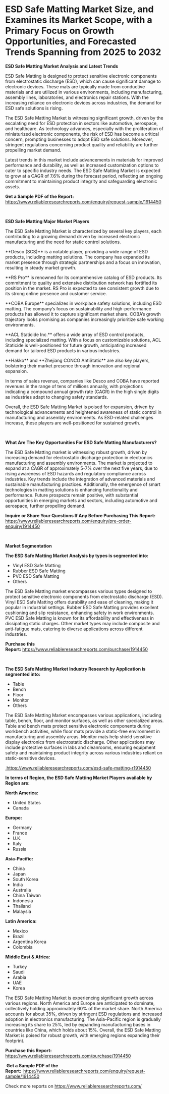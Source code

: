 <p><h1>ESD Safe Matting Market Size, and Examines its Market Scope, with a Primary Focus on Growth Opportunities, and Forecasted Trends Spanning from 2025 to 2032</h1></p><p><strong>ESD Safe Matting Market Analysis and Latest Trends</strong></p>
<p><p>ESD Safe Matting is designed to protect sensitive electronic components from electrostatic discharge (ESD), which can cause significant damage to electronic devices. These mats are typically made from conductive materials and are utilized in various environments, including manufacturing, assembly lines, laboratories, and electronics repair stations. With the increasing reliance on electronic devices across industries, the demand for ESD safe solutions is rising.</p><p>The ESD Safe Matting Market is witnessing significant growth, driven by the escalating need for ESD protection in sectors like automotive, aerospace, and healthcare. As technology advances, especially with the proliferation of miniaturized electronic components, the risk of ESD has become a critical concern, prompting businesses to adopt ESD safe solutions. Moreover, stringent regulations concerning product quality and reliability are further propelling market demand.</p><p>Latest trends in this market include advancements in materials for improved performance and durability, as well as increased customization options to cater to specific industry needs. The ESD Safe Matting Market is expected to grow at a CAGR of 7.6% during the forecast period, reflecting an ongoing commitment to maintaining product integrity and safeguarding electronic assets.</p></p>
<p><strong>Get a Sample PDF of the Report:&nbsp;</strong> <a href="https://www.reliableresearchreports.com/enquiry/request-sample/1914450?utm_campaign=2030&utm_medium=2&utm_source=Github&utm_content=ia&utm_term=10022025&utm_id=esd-safe-matting">https://www.reliableresearchreports.com/enquiry/request-sample/1914450</a></p>
<p>&nbsp;</p>
<p><strong>ESD Safe Matting Major Market Players</strong></p>
<p><p>The ESD Safe Matting Market is characterized by several key players, each contributing to a growing demand driven by increased electronic manufacturing and the need for static control solutions.</p><p>**Desco (SCS)** is a notable player, providing a wide range of ESD products, including matting solutions. The company has expanded its market presence through strategic partnerships and a focus on innovation, resulting in steady market growth. </p><p>**RS Pro** is renowned for its comprehensive catalog of ESD products. Its commitment to quality and extensive distribution network has fortified its position in the market. RS Pro is expected to see consistent growth due to its strong online presence and customer service.</p><p>**COBA Europe** specializes in workplace safety solutions, including ESD matting. The company’s focus on sustainability and high-performance products has allowed it to capture significant market share. COBA’s growth trajectory looks promising as companies increasingly prioritize safe working environments.</p><p>**ACL Staticide Inc.** offers a wide array of ESD control products, including specialized matting. With a focus on customizable solutions, ACL Staticide is well-positioned for future growth, anticipating increased demand for tailored ESD products in various industries.</p><p>**Hakko** and **Zhejiang CONCO AntiStatic** are also key players, bolstering their market presence through innovation and regional expansion. </p><p>In terms of sales revenue, companies like Desco and COBA have reported revenues in the range of tens of millions annually, with projections indicating a compound annual growth rate (CAGR) in the high single digits as industries adapt to changing safety standards. </p><p>Overall, the ESD Safe Matting Market is poised for expansion, driven by technological advancements and heightened awareness of static control in manufacturing and assembly environments. As ESD-related challenges increase, these players are well-positioned for sustained growth.</p></p>
<p>&nbsp;</p>
<p><strong>What Are The Key Opportunities For ESD Safe Matting Manufacturers?</strong></p>
<p><p>The ESD Safe Matting market is witnessing robust growth, driven by increasing demand for electrostatic discharge protection in electronics manufacturing and assembly environments. The market is projected to expand at a CAGR of approximately 5-7% over the next five years, due to rising awareness of ESD hazards and regulatory compliance across industries. Key trends include the integration of advanced materials and sustainable manufacturing practices. Additionally, the emergence of smart technologies in matting solutions is enhancing functionality and performance. Future prospects remain positive, with substantial opportunities in emerging markets and sectors, including automotive and aerospace, further propelling demand.</p></p>
<p><strong>Inquire or Share Your Questions If Any Before Purchasing This Report:</strong> <a href="https://www.reliableresearchreports.com/enquiry/pre-order-enquiry/1914450?utm_campaign=2030&utm_medium=2&utm_source=Github&utm_content=ia&utm_term=10022025&utm_id=esd-safe-matting">https://www.reliableresearchreports.com/enquiry/pre-order-enquiry/1914450</a></p>
<p>&nbsp;</p>
<p><strong>Market Segmentation</strong></p>
<p><strong>The ESD Safe Matting Market Analysis by types is segmented into:</strong></p>
<p><ul><li>Vinyl ESD Safe Matting</li><li>Rubber ESD Safe Matting</li><li>PVC ESD Safe Matting</li><li>Others</li></ul></p>
<p><p>The ESD Safe Matting market encompasses various types designed to protect sensitive electronic components from electrostatic discharge (ESD). Vinyl ESD Safe Matting offers durability and ease of cleaning, making it popular in industrial settings. Rubber ESD Safe Matting provides excellent cushioning and slip resistance, enhancing safety in work environments. PVC ESD Safe Matting is known for its affordability and effectiveness in dissipating static charges. Other market types may include composite and anti-fatigue mats, catering to diverse applications across different industries.</p></p>
<p><strong>Purchase this Report:&nbsp;</strong><a href="https://www.reliableresearchreports.com/purchase/1914450?utm_campaign=2030&utm_medium=2&utm_source=Github&utm_content=ia&utm_term=10022025&utm_id=esd-safe-matting">https://www.reliableresearchreports.com/purchase/1914450</a></p>
<p>&nbsp;</p>
<p><strong>The ESD Safe Matting Market Industry Research by Application is segmented into:</strong></p>
<p><ul><li>Table</li><li>Bench</li><li>Floor</li><li>Monitor</li><li>Others</li></ul></p>
<p><p>The ESD Safe Matting Market encompasses various applications, including table, bench, floor, and monitor surfaces, as well as other specialized areas. Table and bench mats protect sensitive electronic components during workbench activities, while floor mats provide a static-free environment in manufacturing and assembly areas. Monitor mats help shield sensitive display electronics from electrostatic discharge. Other applications may include protective surfaces in labs and cleanrooms, ensuring equipment safety and maintaining product integrity across various industries reliant on static-sensitive devices.</p></p>
<p><a href="https://www.reliableresearchreports.com/esd-safe-matting-r1914450?utm_campaign=2030&utm_medium=2&utm_source=Github&utm_content=ia&utm_term=10022025&utm_id=esd-safe-matting">&nbsp;https://www.reliableresearchreports.com/esd-safe-matting-r1914450</a></p>
<p><strong>In terms of Region, the ESD Safe Matting Market Players available by Region are:</strong></p>
<p>
    <p> <strong> North America: </strong>
        <ul>
            <li>United States</li>
            <li>Canada</li>
        </ul>
        </p> 
    <p> <strong> Europe: </strong>
        <ul>
            <li>Germany</li>
            <li>France</li>
            <li>U.K.</li>
            <li>Italy</li>
            <li>Russia</li>
        </ul>
        </p> 
    <p> <strong> Asia-Pacific: </strong>
        <ul>
            <li>China</li>
            <li>Japan</li>
            <li>South Korea</li>
            <li>India</li>
            <li>Australia</li>
            <li>China Taiwan</li>
            <li>Indonesia</li>
            <li>Thailand</li>
            <li>Malaysia</li>
        </ul>
        </p> 
    <p> <strong> Latin America: </strong>
        <ul>
            <li>Mexico</li>
            <li>Brazil</li>
            <li>Argentina Korea</li>
            <li>Colombia</li>
        </ul>
        </p> 
    <p> <strong> Middle East & Africa: </strong>
        <ul>
            <li>Turkey</li>
            <li>Saudi</li>
            <li>Arabia</li>
            <li>UAE</li>
            <li>Korea</li>
        </ul>
    </p>
    </p>
<p><p>The ESD Safe Matting Market is experiencing significant growth across various regions. North America and Europe are anticipated to dominate, collectively holding approximately 60% of the market share. North America accounts for about 35%, driven by stringent ESD regulations and increased adoption in electronics manufacturing. The Asia-Pacific region is gradually increasing its share to 25%, led by expanding manufacturing bases in countries like China, which holds about 15%. Overall, the ESD Safe Matting Market is poised for robust growth, with emerging regions expanding their footprint.</p></p>
<p><strong>Purchase this Report: </strong><a href="https://www.reliableresearchreports.com/purchase/1914450?utm_campaign=2030&utm_medium=2&utm_source=Github&utm_content=ia&utm_term=10022025&utm_id=esd-safe-matting">https://www.reliableresearchreports.com/purchase/1914450</a></p>
<p>&nbsp;<strong>Get a Sample PDF of the Report:&nbsp;&nbsp;</strong><a href="https://www.reliableresearchreports.com/enquiry/request-sample/1914450?utm_campaign=2030&utm_medium=2&utm_source=Github&utm_content=ia&utm_term=10022025&utm_id=esd-safe-matting">https://www.reliableresearchreports.com/enquiry/request-sample/1914450</a></p>
<p><strong></strong></p>
<p>Check more reports on <a href="https://www.reliableresearchreports.com/?utm_campaign=2030&utm_medium=2&utm_source=Github&utm_content=ia&utm_term=10022025&utm_id=esd-safe-matting">https://www.reliableresearchreports.com/</a></p>